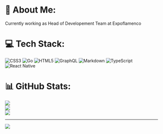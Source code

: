 # 💫 About Me:
Currently working as Head of Developement Team at Expoflamenco


# 💻 Tech Stack:
![CSS3](https://img.shields.io/badge/css3-%231572B6.svg?style=for-the-badge&logo=css3&logoColor=white) ![Go](https://img.shields.io/badge/go-%2300ADD8.svg?style=for-the-badge&logo=go&logoColor=white) ![HTML5](https://img.shields.io/badge/html5-%23E34F26.svg?style=for-the-badge&logo=html5&logoColor=white) ![GraphQL](https://img.shields.io/badge/-GraphQL-E10098?style=for-the-badge&logo=graphql&logoColor=white) ![Markdown](https://img.shields.io/badge/markdown-%23000000.svg?style=for-the-badge&logo=markdown&logoColor=white) ![TypeScript](https://img.shields.io/badge/typescript-%23007ACC.svg?style=for-the-badge&logo=typescript&logoColor=white) ![React Native](https://img.shields.io/badge/react_native-%2320232a.svg?style=for-the-badge&logo=react&logoColor=%2361DAFB)
# 📊 GitHub Stats:
![](https://github-readme-stats.vercel.app/api?username=expowizardv&theme=dark&hide_border=false&include_all_commits=true&count_private=true)<br/>
![](https://github-readme-streak-stats.herokuapp.com/?user=expowizardv&theme=dark&hide_border=false)<br/>
![](https://github-readme-stats.vercel.app/api/top-langs/?username=expowizardv&theme=dark&hide_border=false&include_all_commits=true&count_private=true&layout=compact)

---
[![](https://visitcount.itsvg.in/api?id=expowizardv&icon=0&color=0)](https://visitcount.itsvg.in)

<!-- Proudly created with GPRM ( https://gprm.itsvg.in ) -->
